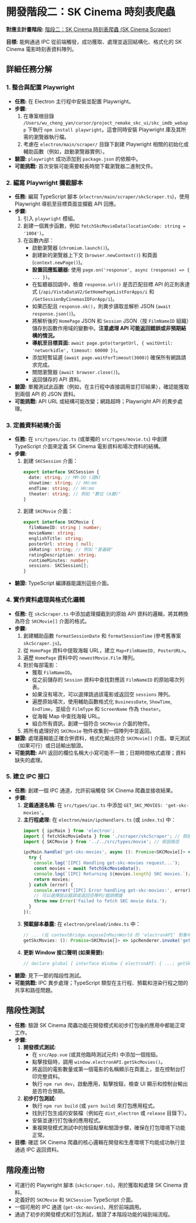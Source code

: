 # 開發階段二：SK Cinema 時刻表爬蟲

**對應主計畫階段:** [階段二：SK Cinema 時刻表爬蟲 (SK Cinema Scraper)](Development_plan.md#階段二sk-cinema-時刻表爬蟲-skc-scraper)

**目標:** 能夠通過 IPC 從前端觸發，成功獲取、處理並返回結構化、格式化的 SK Cinema 電影時刻表資料陣列。

## 詳細任務分解

### 1. 整合與配置 Playwright

*   **任務:** 在 Electron 主行程中安裝並配置 Playwright。
*   **步驟:**
    1.  在專案根目錄 `/Users/wu_cheng_yan/cursor/project_remake_skc_ui/skc_imdb_webapp` 下執行 `npm install playwright`。這會同時安裝 Playwright 庫及其所需的瀏覽器執行檔。
    2.  考慮在 `electron/main/scraper/` 目錄下創建 Playwright 相關的初始化或輔助函數（例如，啟動瀏覽器實例）。
*   **驗證:** `playwright` 成功添加到 `package.json` 的依賴中。
*   **可能挑戰:** 首次安裝可能需要較長時間下載瀏覽器二進制文件。

### 2. 編寫 Playwright 攔截腳本

*   **任務:** 編寫 TypeScript 腳本 (`electron/main/scraper/skcScraper.ts`)，使用 Playwright 導航至目標頁面並攔截 API 回應。
*   **步驟:**
    1.  引入 `playwright` 模組。
    2.  創建一個異步函數，例如 `fetchSkcMovieData(locationCode: string = '1004')`。
    3.  在函數內部：
        *   啟動瀏覽器 (`chromium.launch()`)。
        *   創建新的瀏覽器上下文 (`browser.newContext()`) 和頁面 (`context.newPage()`)。
        *   **設置回應監聽器:** 使用 `page.on('response', async (response) => { ... })`。
        *   在監聽器回調中，檢查 `response.url()` 是否匹配目標 API 的正則表達式 (`/api/VistaDataV2/GetHomePageListForApps/i` 和 `/GetSessionByCinemasIDForApp/i`)。
        *   如果匹配且 `response.ok()`，則異步讀取並解析 JSON (`await response.json()`)。
        *   將解析後的 `HomePage` JSON 和 `Session` JSON（按 `FilmNameID` 組織）儲存到函數作用域的變數中。**注意處理 API 可能返回錯誤或非預期結構的情況。**
        *   **導航至目標頁面:** `await page.goto(targetUrl, { waitUntil: 'networkidle', timeout: 60000 })`。
        *   添加短暫延遲 (`await page.waitForTimeout(3000)`) 確保所有網路請求完成。
        *   關閉瀏覽器 (`await browser.close()`)。
        *   返回儲存的 API 資料。
*   **驗證:** 單獨測試此函數（例如，在主行程中直接調用並打印結果），確認能獲取到兩個 API 的 JSON 資料。
*   **可能挑戰:** API URL 或結構可能改變；網路超時；Playwright API 的異步處理。

### 3. 定義資料結構介面

*   **任務:** 在 `src/types/ipc.ts` (或單獨的 `src/types/movie.ts`) 中創建 TypeScript 介面來定義 SK Cinema 電影資料和場次資料的結構。
*   **步驟:**
    1.  創建 `SKCSession` 介面：
        ```typescript
        export interface SKCSession {
          date: string; // MM-DD (週N)
          showtime: string; // HH:mm
          endTime: string; // HH:mm
          theater: string; // 例如 "數位 (A廳)"
        }
        ```
    2.  創建 `SKCMovie` 介面：
        ```typescript
        export interface SKCMovie {
          filmNameID: string | number;
          movieName: string;
          englishTitle: string;
          posterUrl: string | null;
          skRating: string; // 例如 "普遍級"
          ratingDescription: string;
          runtimeMinutes: number;
          sessions: SKCSession[];
        }
        ```
*   **驗證:** TypeScript 編譯器能識別這些介面。

### 4. 實作資料處理與格式化邏輯

*   **任務:** 在 `skcScraper.ts` 中添加處理攔截到的原始 API 資料的邏輯，將其轉換為符合 `SKCMovie[]` 介面的格式。
*   **步驟:**
    1.  創建輔助函數 `formatSessionDate` 和 `formatSessionTime` (參考舊專案 `skcScraper.js`)。
    2.  從 `HomePage` 資料中提取海報 URL，建立 `Map<FilmNameID, PosterURL>`。
    3.  遍歷 `HomePage` 資料中的 `newestMovie.Film` 陣列。
    4.  對於每部電影：
        *   獲取 `FilmNameID`。
        *   從之前儲存的 `Session` 資料中查找對應該 `FilmNameID` 的原始場次列表。
        *   如果沒有場次，可以選擇跳過該電影或返回空 `sessions` 陣列。
        *   遍歷原始場次，使用輔助函數格式化 `BusinessDate`, `ShowTime`, `EndTime`，並組合 `FilmType` 和 `ScreenName` 作為 `theater`。
        *   從海報 Map 中查找海報 URL。
        *   組合所有資訊，創建一個符合 `SKCMovie` 介面的物件。
    5.  將所有處理好的 `SKCMovie` 物件收集到一個陣列中並返回。
*   **驗證:** 處理邏輯能正確合併資料，格式化輸出符合 `SKCMovie[]` 介面。單元測試（如果可行）或日誌輸出驗證。
*   **可能挑戰:** API 返回的欄位名稱大小寫可能不一致；日期時間格式處理；資料缺失的處理。

### 5. 建立 IPC 接口

*   **任務:** 創建一個 IPC 通道，允許前端觸發 SK Cinema 爬蟲並接收結果。
*   **步驟:**
    1.  **定義通道名稱:** 在 `src/types/ipc.ts` 中添加 `GET_SKC_MOVIES: 'get-skc-movies'`。
    2.  **主行程處理:** 在 `electron/main/ipcHandlers.ts` (或 `index.ts`) 中：
        ```typescript
        import { ipcMain } from 'electron';
        import { fetchSkcMovieData } from './scraper/skcScraper'; // 假設路徑
        import { SKCMovie } from '../../src/types/movie'; // 假設路徑

        ipcMain.handle('get-skc-movies', async (): Promise<SKCMovie[]> => {
          try {
            console.log('[IPC] Handling get-skc-movies request...');
            const movies = await fetchSkcMovieData();
            console.log(`[IPC] Returning ${movies.length} SKC movies.`);
            return movies;
          } catch (error) {
            console.error('[IPC] Error handling get-skc-movies:', error);
            // 可以選擇拋出錯誤或返回空陣列/錯誤標識
            throw new Error('Failed to fetch SKC movie data.');
          }
        });
        ```
    3.  **預載腳本暴露:** 在 `electron/preload/index.ts` 中：
        ```typescript
        // ... (在 contextBridge.exposeInMainWorld 的 'electronAPI' 對象中添加)
        getSkcMovies: (): Promise<SKCMovie[]> => ipcRenderer.invoke('get-skc-movies'),
        ```
    4.  **更新 Window 接口聲明 (如果需要):**
        ```typescript
        // declare global { interface Window { electronAPI: { ...; getSkcMovies: () => Promise<SKCMovie[]>; }}}
        ```
*   **驗證:** 見下一節的階段性測試。
*   **可能挑戰:** IPC 異步處理；TypeScript 類型在主行程、預載和渲染行程之間的共享和路徑問題。

## 階段性測試

*   **任務:** 驗證 SK Cinema 爬蟲功能在開發模式和初步打包後的應用中都能正常工作。
*   **步驟:**
    1.  **開發模式測試:**
        *   在 `src/App.vue` (或其他臨時測試元件) 中添加一個按鈕。
        *   點擊按鈕時，調用 `window.electronAPI.getSkcMovies()`。
        *   將返回的電影數量或第一個電影的名稱顯示在頁面上，並在控制台打印完整資料。
        *   執行 `npm run dev`，啟動應用，點擊按鈕，檢查 UI 顯示和控制台輸出是否符合預期。
    2.  **初步打包測試:**
        *   執行 `npm run build` (或 `yarn build`) 來打包應用程式。
        *   找到打包生成的安裝檔（例如在 `dist_electron` 或 `release` 目錄下）。
        *   安裝並運行打包後的應用程式。
        *   重複開發模式測試中的按鈕點擊和驗證步驟，確保在打包環境下功能正常。
*   **目標:** 確認 SK Cinema 爬蟲的核心邏輯在開發和生產環境下均能成功執行並通過 IPC 返回資料。

## 階段產出物

*   可運行的 Playwright 腳本 (`skcScraper.ts`)，用於獲取和處理 SK Cinema 資料。
*   定義好的 `SKCMovie` 和 `SKCSession` TypeScript 介面。
*   一個可用的 IPC 通道 (`get-skc-movies`)，用於前端調用。
*   通過了初步的開發模式和打包測試，驗證了本階段功能的端到端流程。 